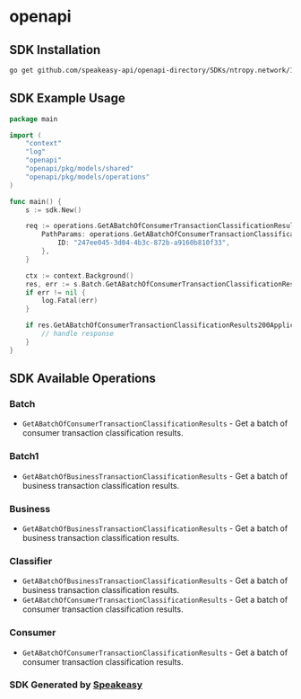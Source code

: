 # openapi

<!-- Start SDK Installation -->
## SDK Installation

```bash
go get github.com/speakeasy-api/openapi-directory/SDKs/ntropy.network/1.0.0/go
```
<!-- End SDK Installation -->

## SDK Example Usage
<!-- Start SDK Example Usage -->
```go
package main

import (
    "context"
    "log"
    "openapi"
    "openapi/pkg/models/shared"
    "openapi/pkg/models/operations"
)

func main() {
    s := sdk.New()

    req := operations.GetABatchOfConsumerTransactionClassificationResultsRequest{
        PathParams: operations.GetABatchOfConsumerTransactionClassificationResultsPathParams{
            ID: "247ee045-3d04-4b3c-872b-a9160b810f33",
        },
    }

    ctx := context.Background()
    res, err := s.Batch.GetABatchOfConsumerTransactionClassificationResults(ctx, req)
    if err != nil {
        log.Fatal(err)
    }

    if res.GetABatchOfConsumerTransactionClassificationResults200ApplicationJSONObject != nil {
        // handle response
    }
}
```
<!-- End SDK Example Usage -->

<!-- Start SDK Available Operations -->
## SDK Available Operations


### Batch

* `GetABatchOfConsumerTransactionClassificationResults` - Get a batch of consumer transaction classification results.

### Batch1

* `GetABatchOfBusinessTransactionClassificationResults` - Get a batch of business transaction classification results.

### Business

* `GetABatchOfBusinessTransactionClassificationResults` - Get a batch of business transaction classification results.

### Classifier

* `GetABatchOfBusinessTransactionClassificationResults` - Get a batch of business transaction classification results.
* `GetABatchOfConsumerTransactionClassificationResults` - Get a batch of consumer transaction classification results.

### Consumer

* `GetABatchOfConsumerTransactionClassificationResults` - Get a batch of consumer transaction classification results.
<!-- End SDK Available Operations -->

### SDK Generated by [Speakeasy](https://docs.speakeasyapi.dev/docs/using-speakeasy/client-sdks)
